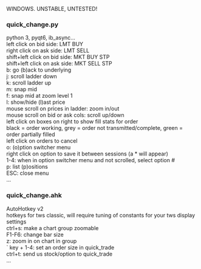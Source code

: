 WINDOWS. UNSTABLE, UNTESTED!

### quick_change.py
python 3, pyqt6, ib_async...<br/>
left click on bid side:       LMT BUY<br/>
right click on ask side:      LMT SELL<br/>
shift+left click on bid side: MKT BUY STP<br/>
shift+left click on ask side: MKT SELL STP<br/>
b: go (b)ack to underlying<br/>
j: scroll ladder down<br/>
k: scroll ladder up<br/>
m: snap mid<br/>
f: snap mid at zoom level 1<br/>
l: show/hide (l)ast price<br/>
mouse scroll on prices in ladder: zoom in/out<br/>
mouse scroll on bid or ask cols: scroll up/down<br/>
left click on boxes on right to show fill stats for order<br/>
black = order working, grey = order not transmitted/complete, green = order partially filled<br/>
left click on orders to cancel<br/>
o: (o)ption switcher menu<br/>
right click on option to save it between sessions (a * will appear)<br/>
1-4: when in option switcher menu and not scrolled, select option #<br/>
p: list (p)ositions<br/>
ESC: close menu<br/>
...
### quick_change.ahk
AutoHotkey v2<br/>
hotkeys for tws classic, will require tuning of constants for your tws display settings<br/>
ctrl+s: make a chart group zoomable<br/>
F1-F6: change bar size<br/>
z: zoom in on chart in group<br/>
` key + 1-4: set an order size in quick_trade<br/>
ctrl+t: send us stock/option to quick_trade<br/>
...
